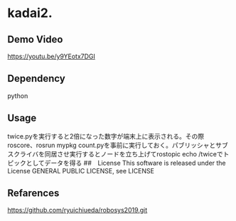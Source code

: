 # kadai2.
## Demo Video
https://youtu.be/y9YEotx7DGI
## Dependency
python
## Usage
twice.pyを実行すると2倍になった数字が端末上に表示される。その際roscore、rosrun mypkg count.pyを事前に実行しておく。パブリッシャとサブスクライバを同居させ実行するとノードを立ち上げてrostopic echo /twiceでトピックとしてデータを得る
##　License
This software is released under the License GENERAL PUBLIC LICENSE, see LICENSE
## Refarences
https://github.com/ryuichiueda/robosys2019.git
